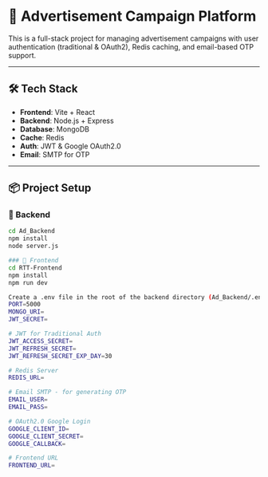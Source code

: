 # 🧠 Advertisement Campaign Platform

This is a full-stack project for managing advertisement campaigns with user authentication (traditional & OAuth2), Redis caching, and email-based OTP support.

---

## 🛠️ Tech Stack

- **Frontend**: Vite + React
- **Backend**: Node.js + Express
- **Database**: MongoDB
- **Cache**: Redis
- **Auth**: JWT & Google OAuth2.0
- **Email**: SMTP for OTP

---

## 📦 Project Setup

### 🔧 Backend

```bash
cd Ad_Backend
npm install
node server.js

### 🔧 Frontend
cd RTT-Frontend
npm install
npm run dev

Create a .env file in the root of the backend directory (Ad_Backend/.env) and add the following:
PORT=5000
MONGO_URI=
JWT_SECRET=

# JWT for Traditional Auth
JWT_ACCESS_SECRET=
JWT_REFRESH_SECRET=
JWT_REFRESH_SECRET_EXP_DAY=30

# Redis Server
REDIS_URL=

# Email SMTP - for generating OTP
EMAIL_USER=
EMAIL_PASS=

# OAuth2.0 Google Login
GOOGLE_CLIENT_ID=
GOOGLE_CLIENT_SECRET=
GOOGLE_CALLBACK=

# Frontend URL
FRONTEND_URL=

